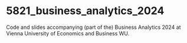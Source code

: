 # 5821_business_analytics_2024
Code and slides accompanying (part of the) Business Analytics 2024 at Vienna University of Economics and Business WU.
